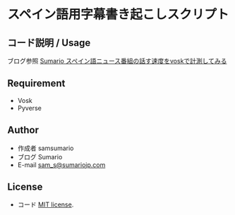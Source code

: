 # スペイン語用字幕書き起こしスクリプト

## コード説明 / Usage

ブログ参照 [Sumario スペイン語ニュース番組の話す速度をvoskで計測してみる](https://sumariojp.com/)

## Requirement

* Vosk
* Pyverse

## Author
 
* 作成者 samsumario
* ブログ Sumario
* E-mail sam_s@sumariojp.com
 
## License
* コード
[MIT license](https://en.wikipedia.org/wiki/MIT_License).
 